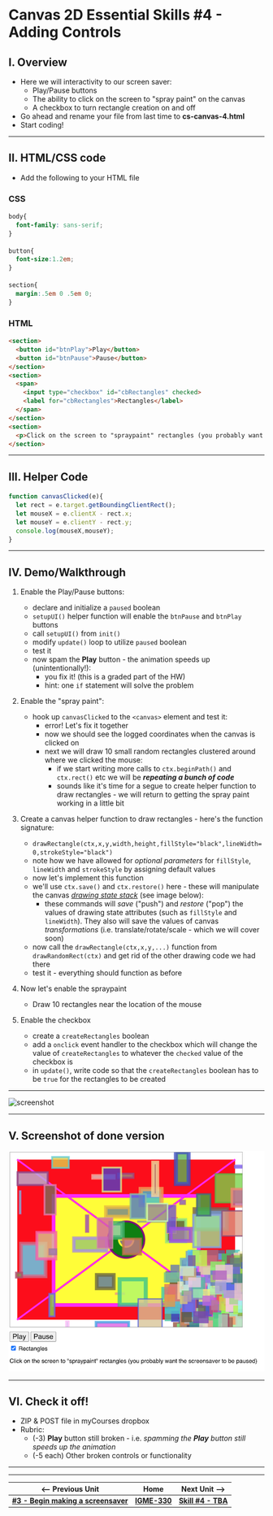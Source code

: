 # Canvas 2D Essential Skills #4 - Adding Controls

## I. Overview
- Here we will interactivity to our screen saver:
  - Play/Pause buttons
  - The ability to click on the screen to "spray paint" on the canvas
  - A checkbox to turn rectangle creation on and off
- Go ahead and rename your file from last time to **cs-canvas-4.html**
- Start coding!

<hr>

## II. HTML/CSS code

- Add the following to your HTML file

### CSS
```css
body{
  font-family: sans-serif;
}
	
button{
  font-size:1.2em;
}
	
section{
  margin:.5em 0 .5em 0;
}
```

### HTML

```html
<section>
  <button id="btnPlay">Play</button>
  <button id="btnPause">Pause</button>
</section>
<section>
  <span>
    <input type="checkbox" id="cbRectangles" checked>
    <label for="cbRectangles">Rectangles</label>
  </span>
</section>
<section>
  <p>Click on the screen to "spraypaint" rectangles (you probably want the screensaver to be paused)</p>
</section>
```

<hr>

## III. Helper Code

```js
function canvasClicked(e){
  let rect = e.target.getBoundingClientRect();
  let mouseX = e.clientX - rect.x;
  let mouseY = e.clientY - rect.y;
  console.log(mouseX,mouseY);
}
```


<hr>

## IV. Demo/Walkthrough

1) Enable the Play/Pause buttons:

    - declare and initialize a `paused` boolean
    - `setupUI()` helper function will enable the `btnPause` and `btnPlay` buttons
    - call `setupUI()` from `init()`
    - modify `update()` loop to utilize `paused` boolean
    - test it
    - now spam the **Play** button - the animation speeds up (unintentionally!):
      - you fix it! (this is a graded part of the HW)
      - hint: one `if` statement will solve the problem
      
2) Enable the "spray paint":

    - hook up `canvasClicked` to the `<canvas>` element and test it:
      - error! Let's fix it together
      - now we should see the logged coordinates when the canvas is clicked on
      - next we will draw 10 small random rectangles clustered around where we clicked the mouse:
        - if we start writing more calls to `ctx.beginPath()` and `ctx.rect()` etc we will be ***repeating a bunch of code***
        - sounds like it's time for a segue to create helper function to draw rectangles - we will return to getting the spray paint working in a little bit
	
3) Create a canvas helper function to draw rectangles - here's the function signature:

    - `drawRectangle(ctx,x,y,width,height,fillStyle="black",lineWidth=0,strokeStyle="black")`
    - note how we have allowed for *optional parameters* for `fillStyle`, `lineWidth` and `strokeStyle` by assigning default values
    - now let's implement this function
    - we'll use `ctx.save()` and `ctx.restore()` here - these will manipulate the canvas [*drawing state stack*](https://developer.mozilla.org/en-US/docs/Web/API/Canvas_API/Tutorial/Transformations) (see image below):
      - these commands will *save* ("push") and *restore* ("pop") the values of drawing state attributes (such as `fillStyle` and `lineWidth`). They also will save the values of canvas *transformations* (i.e. translate/rotate/scale - which we will cover soon)  
    - now call the `drawRectangle(ctx,x,y,...)` function from `drawRandomRect(ctx)` and get rid of the other drawing code we had there
    - test it - everything should function as before
    
4) Now let's enable the spraypaint

    - Draw 10 rectangles near the location of the mouse

5) Enable the checkbox

    - create a `createRectangles` boolean
    - add a `onclick` event handler to the checkbox which will change the value of `createRectangles` to whatever the `checked` value of the checkbox is
    - in `update()`, write code so that the `createRectangles` boolean has to be `true` for the rectangles to be created
  
<hr>
 
![screenshot](_images/canvas-drawing-stack.jpg)

<hr>

## V. Screenshot of done version

![screenshot](./_canvas-images/screen-saver-5.png)

<hr>

## VI. Check it off!

- ZIP & POST file in myCourses dropbox
- Rubric:
  - (-3) **Play** button still broken - i.e. *spamming the **Play** button still speeds up the animation*
  - (-5 each) Other broken controls or functionality

<hr><hr>

| <-- Previous Unit | Home | Next Unit -->
| --- | --- | --- 
|  [**#3 - Begin making a screensaver**](3-begin-making-screensaver.md) |  [**IGME-330**](../README.md) | [**Skill #4 - TBA**]()
